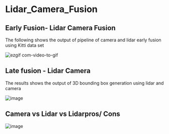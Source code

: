 # Lidar_Camera_Fusion

## Early Fusion-  Lidar Camera Fusion

The following shows the output of pipeline of camera and lidar early fusion using Kitti data set 

![ezgif com-video-to-gif](https://github.com/user-attachments/assets/bac2c620-bd4a-4026-9e31-54e4b700c058)

## Late fusion - Lidar Camera

The results shows the output of 3D bounding box generation using lidar and camera

![image](https://github.com/user-attachments/assets/dbb82037-1c77-43b5-8a2a-1449ddfdfc43)

## Camera vs Lidar vs Lidarpros/ Cons

![image](https://github.com/user-attachments/assets/20f9e46b-2751-46db-9b9b-00f3e21d7a97)



